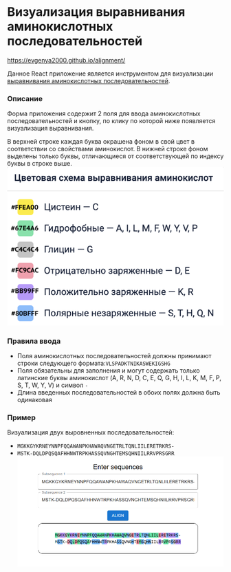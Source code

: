 # Визуализация выравнивания аминокислотных последовательностей

https://evgenya2000.github.io/alignment/

Данное React приложение является инструментом для
визуализации [выравнивания аминокислотных последовательностей](https://biomolecula.ru/articles/12-metodov-v-kartinkakh-sukhaia-biologiia).

### Описание

Форма приложения содержит 2 поля для ввода аминокислотных последовательностей и кнопку, по клику по которой ниже появляется визуализация выравнивания.

В верхней строке каждая буква окрашена фоном в свой цвет в соответствии со свойствами аминокислот.
В нижней строке фоном выделены только буквы, отличающиеся от соответствующей по индексу буквы в строке выше.
![color_scheme.png](./img/color_scheme.png)

### Правила ввода

- Поля аминокислотных последовательностей должны принимают строки следующего формата:`VLSPADKTNIKASWEKIGSHG`
- Поля обязательны для заполнения и могут содержать только латинские буквы аминокислот (A, R, N, D, C, E, Q, G, H, I,
  L, K, M, F, P, S, T, W, Y, V) и символ `-`
- Длина введенных последовательностей в обоих полях должна быть одинаковая

### Пример

Визуализация двух выровненных последовательностей:

- `MGKKGYKRNEYNNPFQQAWANPKHAWAQVNGETRLTQNLIILERETRKRS-`
- `MSTK-DQLDPQSQAFHHNWTRPKHASSQVNGHTEMSQHNIILRRVPRSGRR`
![example.png](./img/example.png)
